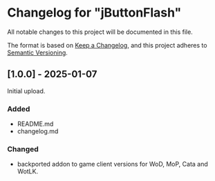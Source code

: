 # Changelog for "jButtonFlash"

All notable changes to this project will be documented in this file.

The format is based on [Keep a Changelog](https://keepachangelog.com/en/1.0.0/),
and this project adheres to [Semantic Versioning](https://semver.org/spec/v2.0.0.html).

## [1.0.0] - 2025-01-07

Initial upload.

### Added
- README.md
- changelog.md

### Changed
- backported addon to game client versions for WoD, MoP, Cata and WotLK.